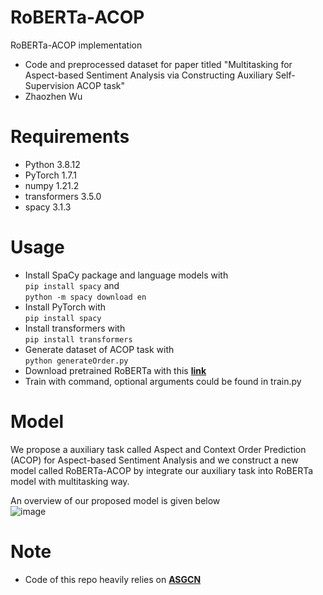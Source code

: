# RoBERTa-ACOP
RoBERTa-ACOP implementation  
* Code and preprocessed dataset for paper titled "Multitasking for Aspect-based Sentiment Analysis via Constructing Auxiliary Self-Supervision ACOP task"  
* Zhaozhen Wu  
  
# Requirements  
* Python 3.8.12
* PyTorch 1.7.1
* numpy 1.21.2
* transformers 3.5.0
* spacy 3.1.3  
  
# Usage  
* Install SpaCy package and language models with   
```pip install spacy``` 
and   
```python -m spacy download en```
* Install PyTorch with   
```pip install spacy``` 
* Install transformers with   
```pip install transformers```
* Generate dataset of ACOP task with  
```python generateOrder.py```
* Download pretrained RoBERTa with this **[link](https://github.com/facebookresearch/fairseq/tree/main/examples/roberta)**
* Train with command, optional arguments could be found in train.py
  
# Model  
We propose a auxiliary task called Aspect and Context Order Prediction (ACOP) for Aspect-based Sentiment Analysis and we construct a new model called RoBERTa-ACOP by integrate our auxiliary task into RoBERTa model with multitasking way.  
  
An overview of our proposed model is given below  
![image](https://user-images.githubusercontent.com/52657545/196029321-53f178b6-41fe-486c-9ed0-37d4eb64d113.png)
  
# Note  
* Code of this repo heavily relies on **[ASGCN](https://github.com/GeneZC/ASGCN)**
